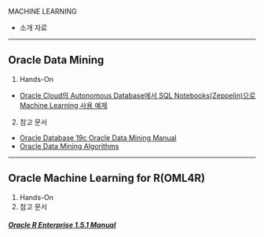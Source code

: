MACHINE LEARNING
* 소개 자료


***
Oracle Data Mining
---
1. Hands-On
* [Oracle Cloud의 Autonomous Database에서 SQL Notebooks(Zeppelin)으로 Machine Learning 사용 예제](https://github.com/oracle/oracle-db-examples/tree/master/machine-learning)

2. 참고 문서
* [Oracle Database 19c Oracle Data Mining Manual](https://docs.oracle.com/en/database/oracle/oracle-database/19/dmcon/index.html)
* [Oracle Data Mining Algorithms](https://www.oracle.com/database/technologies/advanced-analytics/odm-techniques-algorithms.html)



***

Oracle Machine Learning for R(OML4R)
---
1. Hands-On
2. 참고 문서
##### [Oracle R Enterprise 1.5.1 Manual](https://docs.oracle.com/en/database/oracle/r-enterprise/1.5.1/index.html)
